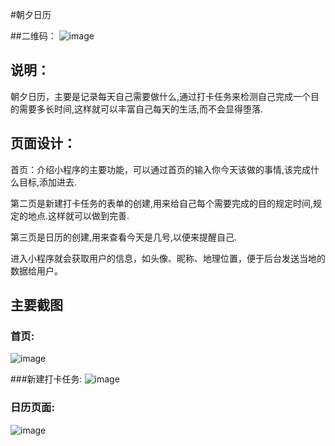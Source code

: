 #朝夕日历
 
 ##二维码：
 ![image](http://m.qpic.cn/psb?/V10HJzc207I2vi/wszZx1urlwGjbOZs*aAcNokYilrHXpUm9hqrdWY3AxU!/b/dPIAAAAAAAAA&bo=2AHYAQAAAAARBzA!&rf=viewer_4)
  ## 说明：
  朝夕日历，主要是记录每天自己需要做什么,通过打卡任务来检测自己完成一个目的需要多长时间,这样就可以丰富自己每天的生活,而不会显得堕落.
  
   
   ## 页面设计：
   首页：介绍小程序的主要功能，可以通过首页的输入你今天该做的事情,该完成什么目标,添加进去.
   
   第二页是新建打卡任务的表单的创建,用来给自己每个需要完成的目的规定时间,规定的地点.这样就可以做到完善.
  
  第三页是日历的创建,用来查看今天是几号,以便来提醒自己.
  
  进入小程序就会获取用户的信息，如头像、昵称、地理位置，便于后台发送当地的数据给用户。
   
  ## 主要截图
   ### 首页:
   ![image](http://m.qpic.cn/psb?/V10HJzc207I2vi/PqnhKMinsqmKsz1KezyJvuZhsXYpARUe5rDJrtpyJw8!/b/dPIAAAAAAAAA&bo=qgEcAgAAAAADB5c!&rf=viewer_4)
   
   ###新建打卡任务:
 ![image](http://m.qpic.cn/psb?/V10HJzc207I2vi/zf1pjupzLJInWg6dOLDE8d1MZnhq7jDHM3izROdmimU!/b/dPMAAAAAAAAA&bo=fgEZAgAAAAADB0Y!&rf=viewer_4)
   ### 日历页面:
   ![image](http://m.qpic.cn/psb?/V10HJzc207I2vi/kiuBOUPU*mDudviK99CB*pEMu6uuOCKiB6osMLpgj2E!/b/dF4BAAAAAAAA&bo=iwE6AgAAAAADF4A!&rf=viewer_4)
  
  
 
